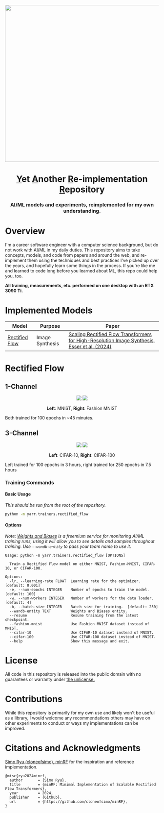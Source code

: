 <div align="center">
<img src="https://github.com/user-attachments/assets/dcf060f0-5adc-49f0-8a5a-8f2bb397ebc8" width="512" />
<h1><ins>Y</ins>et <ins>A</ins>nother <ins>R</ins>e-implementation <ins>R</ins>epository</h1>
<h3>AI/ML models and experiments, reimplemented for my own understanding.</h3>
</div>

# Overview

I'm a career software engineer with a computer science background, but do not work with AI/ML in my daily duties. This repository aims to take concepts, models, and code from papers and around the web, and re-implement them using the techniques and best practices I've picked up over the years, and hopefully learn some things in the process. If you're like me and learned to code long before you learned about ML, this repo could help you, too.

**All training, measurements, etc. performed on one desktop with an RTX 3090 Ti.**

# Implemented Models

| Model | Purpose | Paper |
| ----- | ------- | ----- |
| [Rectified Flow](#rectified-flow) | Image Synthesis | [Scaling Rectified Flow Transformers for High-Resolution Image Synthesis, Esser et al. (2024)](https://arxiv.org/pdf/2403.03206) |

# Rectified Flow
## 1-Channel
<div align="center">
  <img src="https://github.com/user-attachments/assets/1d6c5e94-299e-41d8-8cc5-6bc4718f3dbd" />
  <img src="https://github.com/user-attachments/assets/088e0ed2-5fda-4014-8b14-5be3aa0eac1d" /><br />
  <p><strong>Left</strong>: MNIST, <strong>Right</strong>: Fashion MNIST</p>
</div>

Both trained for 100 epochs in ~45 minutes.

## 3-Channel
<div align="center">
  <img src="https://github.com/user-attachments/assets/e8d5341a-f63e-4a13-a95b-0d9ef64d4dac" />
  <img src="https://github.com/user-attachments/assets/7fafee17-2202-4763-82fd-c5cff4b69515" /><br />
  <p><strong>Left</strong>: CIFAR-10, <strong>Right</strong>: CIFAR-100</p>
</div>

Left trained for 100 epochs in 3 hours, right trained for 250 epochs in 7.5 hours

### Training Commands

#### Basic Usage

*This should be run from the root of the repository.*

```sh
python -m yarr.trainers.rectified_flow
```

#### Options

*Note: [Weights and Biases](https://wandb.ai/) is a freemium service for monitoring AI/ML training runs, using it will allow you to see details and samples throughout training. Use `--wandb-entity` to pass your team name to use it.*

```
Usage: python -m yarr.trainers.rectified_flow [OPTIONS]

  Train a Rectified Flow model on either MNIST, Fashion-MNIST, CIFAR-10, or CIFAR-100.

Options:
  -lr, --learning-rate FLOAT  Learning rate for the optimizer.  [default: 0.001]
  -e, --num-epochs INTEGER    Number of epochs to train the model.  [default: 100]
  -w, --num-workers INTEGER   Number of workers for the data loader.  [default: 4]
  -b, --batch-size INTEGER    Batch size for training.  [default: 250]
  --wandb-entity TEXT         Weights and Biases entity.
  --resume                    Resume training from the latest checkpoint.
  --fashion-mnist             Use Fashion MNIST dataset instead of MNIST.
  --cifar-10                  Use CIFAR-10 dataset instead of MNIST.
  --cifar-100                 Use CIFAR-100 dataset instead of MNIST.
  --help                      Show this message and exit.
```

# License

All code in this repository is released into the public domain with no guarantees or warranty under [the unlicense.](https://github.com/painebenjamin/yarr/tree/main?tab=Unlicense-1-ov-file#readme)

# Contributions

While this repository is primarily for my own use and likely won't be useful as a library, I would welcome any recommendations others may have on other experiments to conduct or ways my implementations can be improved.

# Citations and Acknowledgments

[Simo Ryu (cloneofsimo), minRF](https://github.com/cloneofsimo/minRF) for the inspiration and reference implementation.

```
@misc{ryu2024minrf,
  author       = {Simo Ryu},
  title        = {minRF: Minimal Implementation of Scalable Rectified Flow Transformers},
  year         = 2024,
  publisher    = {Github},
  url          = {https://github.com/cloneofsimo/minRF},
}
```
